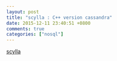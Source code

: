```yaml
---
layout: post
title: "scylla : C++ version cassandra"
date: 2015-12-11 23:40:51 +0800
comments: true
categories: ["nosql"]
---
```


<!-- more -->

[scylla]

[scylla]:https://github.com/scylladb/scylla
